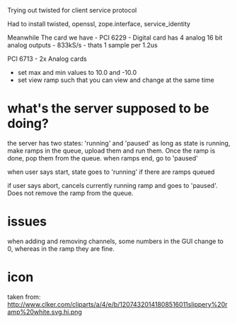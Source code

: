 Trying out twisted for client service protocol

Had to install twisted, openssl, zope.interface, service_identity

Meanwhile
The card we have -
PCI 6229 -  Digital card
    has 4 analog 16 bit analog outputs - 833kS/s - thats 1 sample per 1.2us

PCI 6713 - 2x Analog cards



- set max and min values to 10.0 and -10.0
- set view ramp such that you can view and change at the same time


# what's the server supposed to be doing?

the server has two states:
'running' and 'paused'
as long as state is running, make ramps in the queue, upload them and run them. Once the ramp is done, pop them from the queue.
when ramps end, go to 'paused'

when user says start, state goes to 'running' if there are ramps queued

if user says abort, cancels currently running ramp and goes to 'paused'. Does not remove the ramp from the queue.



# issues

when adding and removing channels, some numbers in the GUI change to 0, whereas in the ramp they are fine.

# icon
taken from: http://www.clker.com/cliparts/a/4/e/b/12074320141808516011slippery%20ramp%20white.svg.hi.png
